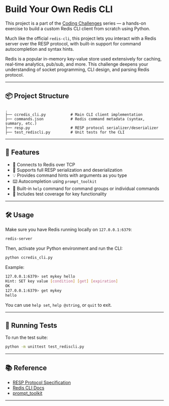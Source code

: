 # Build Your Own Redis CLI

This project is a part of the [Coding Challenges](https://codingchallenges.fyi/challenges/challenge-redis-cli/) series — a hands-on exercise to build a custom Redis CLI client from scratch using Python.

Much like the official `redis-cli`, this project lets you interact with a Redis server over the RESP protocol, with built-in support for command autocompletion and syntax hints.

Redis is a popular in-memory key-value store used extensively for caching, real-time analytics, pub/sub, and more. This challenge deepens your understanding of socket programming, CLI design, and parsing Redis protocol.

---

## 📦 Project Structure

```
.
├── ccredis_cli.py           # Main CLI client implementation
├── commands.json            # Redis command metadata (syntax, summary, etc.)
├── resp.py                  # RESP protocol serializer/deserializer
├── test_rediscli.py         # Unit tests for the CLI
```

---

## 🚀 Features

- 🔌 Connects to Redis over TCP
- 🎯 Supports full RESP serialization and deserialization
- 💡 Provides command hints with arguments as you type
- ⌨️ Autocompletion using `prompt_toolkit`
- 📖 Built-in `help` command for command groups or individual commands
- 🧪 Includes test coverage for key functionality

---

## 🛠️ Usage

Make sure you have Redis running locally on `127.0.0.1:6379`:

```bash
redis-server
```

Then, activate your Python environment and run the CLI:

```bash
python ccredis_cli.py
```

Example:

```bash
127.0.0.1:6379> set mykey hello
Hint: SET key value [condition] [get] [expiration]
OK
127.0.0.1:6379> get mykey
hello
```

You can use `help set`, `help @string`, or `quit` to exit.

---

## 🧪 Running Tests

To run the test suite:

```bash
python -m unittest test_rediscli.py
```

---



## 📚 Reference

- [RESP Protocol Specification](https://redis.io/docs/reference/protocol-spec/)
- [Redis CLI Docs](https://redis.io/docs/ui/cli/)
- [prompt_toolkit](https://github.com/prompt-toolkit/python-prompt-toolkit)

---
